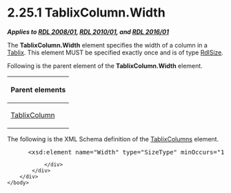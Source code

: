 <html dir="LTR" xmlns:mshelp="http://msdn.microsoft.com/mshelp" xmlns:ddue="http://ddue.schemas.microsoft.com/authoring/2003/5" xmlns:xlink="http://www.w3.org/1999/xlink" xmlns:tool="http://www.microsoft.com/tooltip">
    <head>
        <meta http-equiv="Content-Type" content="text/html; CHARSET=utf-8"></meta>
        <meta name="save" content="history"></meta>
        <title>2.25.1 TablixColumn.Width</title>
        <xml>
            <mshelp:toctitle title="2.25.1 TablixColumn.Width"></mshelp:toctitle>
            <mshelp:rltitle title="[MS-RDL]: TablixColumn.Width"></mshelp:rltitle>
            <mshelp:keyword index="A" term="cee0c4e0-cfca-4fb1-9d18-ed31419f798e"></mshelp:keyword>
            <mshelp:attr name="DCSext.ContentType" value="open specification"></mshelp:attr>
            <mshelp:attr name="AssetID" value="cee0c4e0-cfca-4fb1-9d18-ed31419f798e"></mshelp:attr>
            <mshelp:attr name="TopicType" value="kbRef"></mshelp:attr>
            <mshelp:attr name="DCSext.Title" value="[MS-RDL]: TablixColumn.Width" />
        </xml>
    </head>
    <body>
        <div id="header">
            <h1 class="heading">2.25.1 TablixColumn.Width</h1>
        </div>
        <div id="mainSection">
            <div id="mainBody">
                <div id="allHistory" class="saveHistory"></div>
                <div id="sectionSection0" class="section" name="collapseableSection">
                    

<p><b><i>Applies to </i></b><a href="1e855f94-4617-47e4-b89e-0856c6cb420f.htm"><b><i>RDL 2008/01</i></b></a><b><i>,
</i></b><a href="3428e690-a348-4ec7-8a6a-8efb42d2cdee.htm"><b><i>RDL 2010/01</i></b></a><b><i>,
and </i></b><a href="52ce3983-2bfc-4e72-9359-42aaf5fe4509.htm"><b><i>RDL 2016/01</i></b></a></p>

<p>The <b>TablixColumn.Width</b> element specifies the width of
a column in a <a href="e42fb86e-799a-4202-8845-ac38831efccb.htm">Tablix</a>.
This element MUST be specified exactly once and is of type <a href="b40c092e-4fe5-4f7b-a0bf-c98df1361c90.htm">RdlSize</a>.</p>

<p>Following is the parent element of the <b>TablixColumn.Width</b>
element.</p>

<table>
 <thead>
  <tr>
   <th>
   <p>Parent elements</p>
   </th>
  </tr>
 </thead>
 <tr>
  <td>
  <p><a href="ad9b435a-62bb-442d-abd3-bf53ec575b63.htm">TablixColumn</a></p>
  </td>
 </tr>
</table>

<p>The following is the XML Schema definition of the <a href="f438c69f-0318-4f96-876a-e3d0af108e54.htm">TablixColumns</a> element. </p>

<dl>
<dd>
<div><pre> &lt;xsd:element name=&quot;Width&quot; type=&quot;SizeType&quot; minOccurs=&quot;1&quot; maxOccurs=&quot;1&quot; /&gt;
</pre></div>
</dd></dl>


                </div>
            </div>
        </div>
    </body>
</html>